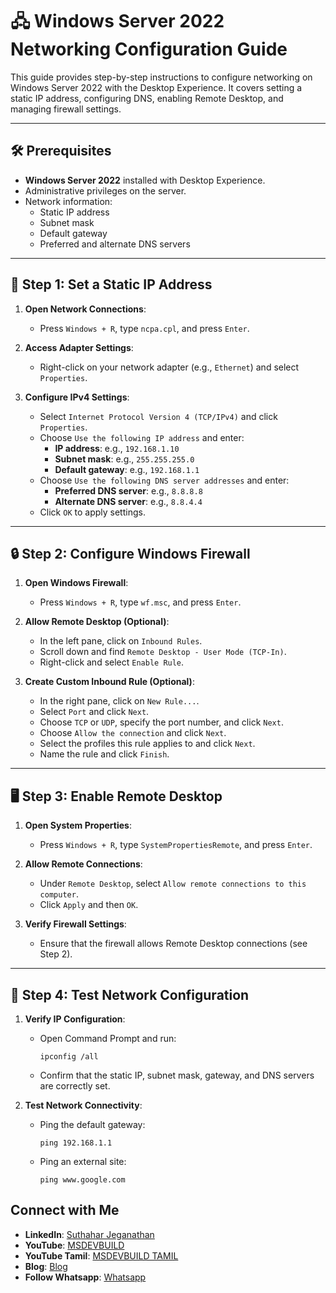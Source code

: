 # 🖧 Windows Server 2022 Networking Configuration Guide

This guide provides step-by-step instructions to configure networking on Windows Server 2022 with the Desktop Experience. It covers setting a static IP address, configuring DNS, enabling Remote Desktop, and managing firewall settings.

---

## 🛠️ Prerequisites

- **Windows Server 2022** installed with Desktop Experience.
- Administrative privileges on the server.
- Network information:
  - Static IP address
  - Subnet mask
  - Default gateway
  - Preferred and alternate DNS servers

---

## 📶 Step 1: Set a Static IP Address

1. **Open Network Connections**:
   - Press `Windows + R`, type `ncpa.cpl`, and press `Enter`.

2. **Access Adapter Settings**:
   - Right-click on your network adapter (e.g., `Ethernet`) and select `Properties`.

3. **Configure IPv4 Settings**:
   - Select `Internet Protocol Version 4 (TCP/IPv4)` and click `Properties`.
   - Choose `Use the following IP address` and enter:
     - **IP address**: e.g., `192.168.1.10`
     - **Subnet mask**: e.g., `255.255.255.0`
     - **Default gateway**: e.g., `192.168.1.1`
   - Choose `Use the following DNS server addresses` and enter:
     - **Preferred DNS server**: e.g., `8.8.8.8`
     - **Alternate DNS server**: e.g., `8.8.4.4`
   - Click `OK` to apply settings.

---

## 🔒 Step 2: Configure Windows Firewall

1. **Open Windows Firewall**:
   - Press `Windows + R`, type `wf.msc`, and press `Enter`.

2. **Allow Remote Desktop (Optional)**:
   - In the left pane, click on `Inbound Rules`.
   - Scroll down and find `Remote Desktop - User Mode (TCP-In)`.
   - Right-click and select `Enable Rule`.

3. **Create Custom Inbound Rule (Optional)**:
   - In the right pane, click on `New Rule...`.
   - Select `Port` and click `Next`.
   - Choose `TCP` or `UDP`, specify the port number, and click `Next`.
   - Choose `Allow the connection` and click `Next`.
   - Select the profiles this rule applies to and click `Next`.
   - Name the rule and click `Finish`.

---

## 🖥️ Step 3: Enable Remote Desktop

1. **Open System Properties**:
   - Press `Windows + R`, type `SystemPropertiesRemote`, and press `Enter`.

2. **Allow Remote Connections**:
   - Under `Remote Desktop`, select `Allow remote connections to this computer`.
   - Click `Apply` and then `OK`.

3. **Verify Firewall Settings**:
   - Ensure that the firewall allows Remote Desktop connections (see Step 2).

---

## 🔁 Step 4: Test Network Configuration

1. **Verify IP Configuration**:
   - Open Command Prompt and run:
     ```
     ipconfig /all
     ```
   - Confirm that the static IP, subnet mask, gateway, and DNS servers are correctly set.

2. **Test Network Connectivity**:
   - Ping the default gateway:
     ```
     ping 192.168.1.1
     ```
   - Ping an external site:
     ```
     ping www.google.com
     ```

## Connect with Me
- **LinkedIn**: [Suthahar Jeganathan](https://www.linkedin.com/in/jssuthahar/)
- **YouTube**: [MSDEVBUILD](https://www.youtube.com/@MSDEVBUILD)
- **YouTube Tamil**: [MSDEVBUILD TAMIL](https://www.youtube.com/@MSDEVBUILDTamil)
- **Blog**: [Blog](https://www.msdevbuild.com/)
- **Follow Whatsapp**: [Whatsapp](https://www.whatsapp.com/channel/0029Va5j2rHEFeXcTlUhQB0J)

